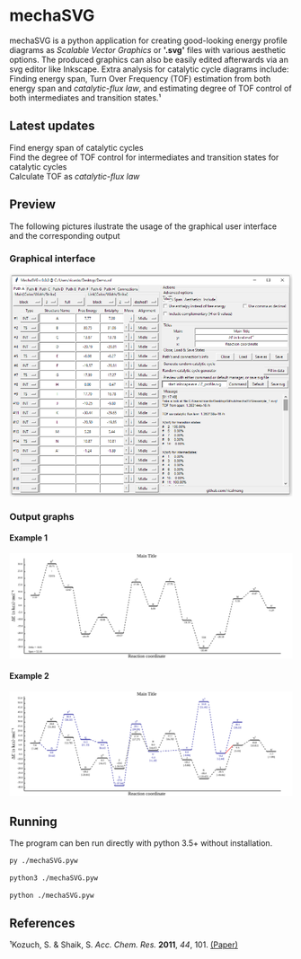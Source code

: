 # mechaSVG
mechaSVG is a python application for creating good-looking energy profile diagrams as *Scalable Vector Graphics* or **'.svg'** files with various aesthetic options. The produced graphics can also be easily edited afterwards via an svg editor like Inkscape. Extra analysis for catalytic cycle diagrams include: Finding energy span, Turn Over Frequency (TOF) estimation from both energy span and *catalytic-flux law*, and estimating degree of TOF control of both intermediates and transition states.¹

## Latest updates
Find energy span of catalytic cycles\
Find the degree of TOF control for intermediates and transition states for catalytic cycles\
Calculate TOF as *catalytic-flux law*

## Preview

The following pictures ilustrate the usage of the graphical user interface and the corresponding output

### Graphical interface

![Interface](/image.png)

### Output graphs

#### Example 1
![Graph 1](/example_1.svg)

#### Example 2
![Graph 2](/example_2.svg)

## Running
The program can ben run directly with python 3.5+ without installation.

```bash
py ./mechaSVG.pyw
```
```bash
python3 ./mechaSVG.pyw
```
```bash
python ./mechaSVG.pyw
```

## References

¹Kozuch, S. & Shaik, S. *Acc. Chem. Res.* **2011**, *44*, 101. [(Paper)](https://pubs.acs.org/doi/10.1021/ar1000956)